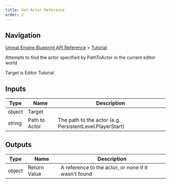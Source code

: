 ```yaml
---
title: Get Actor Reference
order: 2
---
```

## Navigation

[Unreal Engine Blueprint API Reference](https://dev.epicgames.com/documentation/en-us/unreal-engine/BlueprintAPI) > [Tutorial](https://dev.epicgames.com/documentation/en-us/unreal-engine/BlueprintAPI/Tutorial)

Attempts to find the actor specified by PathToActor in the current editor world

Target is Editor Tutorial

## Inputs

| Type | Name | Description |
| --- | --- | --- |
| object | Target |  |
| string | Path to Actor | The path to the actor (e.g. PersistentLevel.PlayerStart) |

## Outputs

| Type | Name | Description |
| --- | --- | --- |
| object | Return Value | A reference to the actor, or none if it wasn't found |
